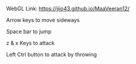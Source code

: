 WebGL Link: https://jijo43.github.io/MaaVeeran12/

Arrow keys to move sideways

Space bar to jump

z & x Keys to attack

Left Ctrl button to attack by throwing
